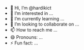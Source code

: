 - 👋 Hi, I’m @hardikict
- 👀 I’m interested in ...
- 🌱 I’m currently learning ...
- 💞️ I’m looking to collaborate on ...
- 📫 How to reach me ...
- 😄 Pronouns: ...
- ⚡ Fun fact: ...

<!---
hardikict/hardikict is a ✨ special ✨ repository because its `README.md` (this file) appears on your GitHub profile.
You can click the Preview link to take a look at your changes.
--->
